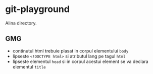 # git-playground
Alina directory.

## GMG
- continutul html trebuie plasat in corpul elementului `body`
- lipseste `<!DOCTYPE html>` si atributul lang pe tagul `html`
- lipseste elementul `head` si in corpul acestui element se va declara elementul `title` 
